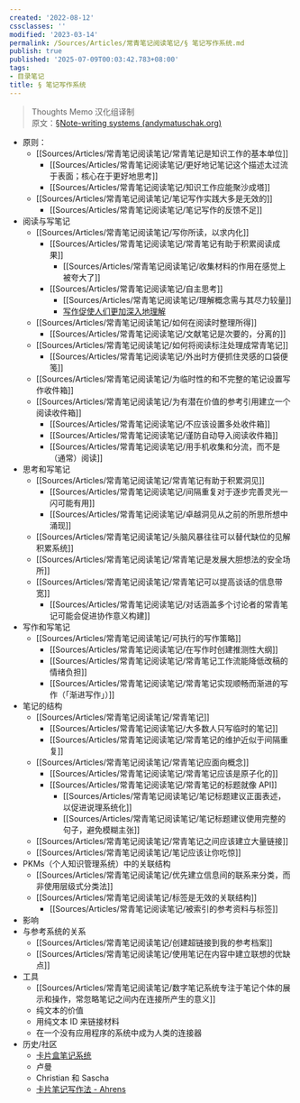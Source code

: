 ```yaml
---
created: '2022-08-12'
cssclasses: ''
modified: '2023-03-14'
permalink: /Sources/Articles/常青笔记阅读笔记/§ 笔记写作系统.md
publish: true
published: '2025-07-09T00:03:42.783+08:00'
tags:
- 目录笔记
title: § 笔记写作系统
---
```

> Thoughts Memo 汉化组译制  
> 原文：[§Note-writing systems (andymatuschak.org)](https://notes.andymatuschak.org/%C2%A7Note-writing_systems)

- 原则：
	- [[Sources/Articles/常青笔记阅读笔记/常青笔记是知识工作的基本单位]]
		- [[Sources/Articles/常青笔记阅读笔记/更好地记笔记这个描述太过流于表面；核心在于更好地思考]]
		- [[Sources/Articles/常青笔记阅读笔记/知识工作应能聚沙成塔]]
	- [[Sources/Articles/常青笔记阅读笔记/笔记写作实践大多是无效的]]
		- [[Sources/Articles/常青笔记阅读笔记/笔记写作的反馈不足]]
- 阅读与写笔记  
	- [[Sources/Articles/常青笔记阅读笔记/写你所读，以求内化]]
		- [[Sources/Articles/常青笔记阅读笔记/常青笔记有助于积累阅读成果]]
			- [[Sources/Articles/常青笔记阅读笔记/收集材料的作用在感觉上被夸大了]]
		- [[Sources/Articles/常青笔记阅读笔记/自主思考]]
			- [[Sources/Articles/常青笔记阅读笔记/理解概念需与其尽力较量]]
			- [写作促使人们更加深入地理解](https://notes.andymatuschak.org/z8q1K5a8i95qARkpFwS45qqtQzM8th82TkeUg)  
	- [[Sources/Articles/常青笔记阅读笔记/如何在阅读时整理所得]]
		- [[Sources/Articles/常青笔记阅读笔记/文献笔记是次要的，分离的]]
	- [[Sources/Articles/常青笔记阅读笔记/如何将阅读标注处理成常青笔记]]
		- [[Sources/Articles/常青笔记阅读笔记/外出时方便抓住灵感的口袋便笺]]
	- [[Sources/Articles/常青笔记阅读笔记/为临时性的和不完整的笔记设置写作收件箱]]
	- [[Sources/Articles/常青笔记阅读笔记/为有潜在价值的参考引用建立一个阅读收件箱]]
		- [[Sources/Articles/常青笔记阅读笔记/不应该设置多处收件箱]]
		- [[Sources/Articles/常青笔记阅读笔记/谨防自动导入阅读收件箱]]
		- [[Sources/Articles/常青笔记阅读笔记/用手机收集和分流，而不是（通常）阅读]]
- 思考和写笔记  
	- [[Sources/Articles/常青笔记阅读笔记/常青笔记有助于积累洞见]]
		- [[Sources/Articles/常青笔记阅读笔记/间隔重复对于逐步完善灵光一闪可能有用]]
		- [[Sources/Articles/常青笔记阅读笔记/卓越洞见从之前的所思所想中涌现]]
	- [[Sources/Articles/常青笔记阅读笔记/头脑风暴往往可以替代缺位的见解积累系统]]
	- [[Sources/Articles/常青笔记阅读笔记/常青笔记是发展大胆想法的安全场所]]
	- [[Sources/Articles/常青笔记阅读笔记/常青笔记可以提高谈话的信息带宽]]
		- [[Sources/Articles/常青笔记阅读笔记/对话涵盖多个讨论者的常青笔记可能会促进协作意义构建]]
- 写作和写笔记  
	- [[Sources/Articles/常青笔记阅读笔记/可执行的写作策略]]
		- [[Sources/Articles/常青笔记阅读笔记/在写作时创建推测性大纲]]
		- [[Sources/Articles/常青笔记阅读笔记/常青笔记工作流能降低改稿的情绪负担]]
		- [[Sources/Articles/常青笔记阅读笔记/常青笔记实现顺畅而渐进的写作（「渐进写作」）]]
- 笔记的结构  
	- [[Sources/Articles/常青笔记阅读笔记/常青笔记]]
		- [[Sources/Articles/常青笔记阅读笔记/大多数人只写临时的笔记]]
		- [[Sources/Articles/常青笔记阅读笔记/常青笔记的维护近似于间隔重复]]
	- [[Sources/Articles/常青笔记阅读笔记/常青笔记应面向概念]]
		- [[Sources/Articles/常青笔记阅读笔记/常青笔记应该是原子化的]]
		- [[Sources/Articles/常青笔记阅读笔记/常青笔记的标题就像 API]]
			- [[Sources/Articles/常青笔记阅读笔记/笔记标题建议正面表述，以促进说理系统化]]
			- [[Sources/Articles/常青笔记阅读笔记/笔记标题建议使用完整的句子，避免模糊主张]]
	- [[Sources/Articles/常青笔记阅读笔记/常青笔记之间应该建立大量链接]]
	- [[Sources/Articles/常青笔记阅读笔记/笔记应该让你吃惊]]
- PKMs（个人知识管理系统）中的关联结构  
	- [[Sources/Articles/常青笔记阅读笔记/优先建立信息间的联系来分类，而非使用层级式分类法]]
	- [[Sources/Articles/常青笔记阅读笔记/标签是无效的关联结构]]
		- [[Sources/Articles/常青笔记阅读笔记/被索引的参考资料与标签]]
- 影响  
- 与参考系统的关系  
	- [[Sources/Articles/常青笔记阅读笔记/创建超链接到我的参考档案]]
	- [[Sources/Articles/常青笔记阅读笔记/使用笔记在内容中建立联想的优缺点]]
- 工具  
	- [[Sources/Articles/常青笔记阅读笔记/数字笔记系统专注于笔记个体的展示和操作，常忽略笔记之间内在连接所产生的意义]]
	- 纯文本的价值  
	- 用纯文本 ID 来链接材料  
	- 在一个没有应用程序的系统中成为人类的连接器  
- 历史/社区  
	- [卡片盒笔记系统](https://notes.andymatuschak.org/z2QvtE9w5zs49x7WUeG8Ut1vywHDLiG2Wkm9p)  
	- 卢曼  
	- Christian 和 Sascha  
	- [卡片笔记写作法 - Ahrens](https://notes.andymatuschak.org/z6o5eS2DnpMwe2HnHyhgQAmmGkRCtkKina73u)
